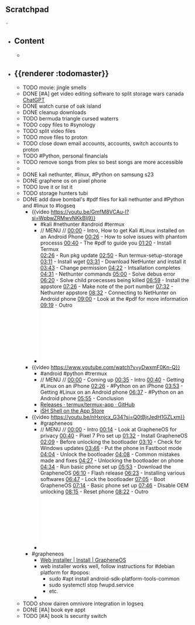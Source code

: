 ## Scratchpad
	-
- ## Content
	-
- ## {{renderer :todomaster}}
	- TODO movie: jingle smells
	- DONE [#A]  get video editing software to split storage wars canada [ChatGPT](https://chat.openai.com/share/f0a5a407-997e-45fb-acd2-dcd3bd289ff0)
	- DONE watch curse of oak island
	- DONE cleanup downloads
	- TODO  bermuda triangle cursed waterrs
	- TODO copy files to #synology
	- TODO split video files
	- TODO move files to proton
	- TODO close down email accounts, accounts, switch accounts to proton
	- TODO #Python, personal financials
	- TODO remove songs from plex so best songs are more accessible
	-
	- DONE kali nethunter, #linux, #Python on samsung s23
	- DONE graphene os on pixel phone
	- TODO  love it or list it
	- TODO storage hunters tubi
	- DONE add dave bombal's #pdf files for kali nethunter and #Python and #linux to #logseq
		- {{video https://youtu.be/GmfM8VCAu-I?si=WpbwZRMwvNKkBlj9}}
			- #kali #nethunter #android #termux
			- // MENU //
			  [00:00](https://www.youtube.com/watch?v=GmfM8VCAu-I&t=0s) - Intro, How to get Kali #Linux installed on an Android Phone
			  [00:26](https://www.youtube.com/watch?v=GmfM8VCAu-I&t=26s) - How to solve issues with phantom processs
			  [00:40](https://www.youtube.com/watch?v=GmfM8VCAu-I&t=40s) - The #pdf to guide you 
			  [01:20](https://www.youtube.com/watch?v=GmfM8VCAu-I&t=80s) - Install Termux  
			  [02:26](https://www.youtube.com/watch?v=GmfM8VCAu-I&t=146s) - Run pkg update
			  [02:50](https://www.youtube.com/watch?v=GmfM8VCAu-I&t=170s) - Run termux-setup-storage
			  [03:11](https://www.youtube.com/watch?v=GmfM8VCAu-I&t=191s) - Install wget
			  [03:31](https://www.youtube.com/watch?v=GmfM8VCAu-I&t=211s) - Download NetHunter and install it
			  [03:43](https://www.youtube.com/watch?v=GmfM8VCAu-I&t=223s) - Change permission
			  [04:22](https://www.youtube.com/watch?v=GmfM8VCAu-I&t=262s) - Intsallation completes
			  [04:31](https://www.youtube.com/watch?v=GmfM8VCAu-I&t=271s) - Nethunter commands
			  [05:00](https://www.youtube.com/watch?v=GmfM8VCAu-I&t=300s) - Solve debus error
			  [06:20](https://www.youtube.com/watch?v=GmfM8VCAu-I&t=380s) - Solve child proecesses being killed
			  [06:59](https://www.youtube.com/watch?v=GmfM8VCAu-I&t=419s) - Install the appstore 
			  [07:26](https://www.youtube.com/watch?v=GmfM8VCAu-I&t=446s) - Make note of the port number
			  [07:32](https://www.youtube.com/watch?v=GmfM8VCAu-I&t=452s) - Nethunter appstore
			  [08:32](https://www.youtube.com/watch?v=GmfM8VCAu-I&t=512s) - Connecting to NetHunter on Android phone
			  [09:00](https://www.youtube.com/watch?v=GmfM8VCAu-I&t=540s) - Look at the #pdf for more information
			  [09:19](https://www.youtube.com/watch?v=GmfM8VCAu-I&t=559s) - Outro
			- ![Android Kali NetHunter Install 2.pdf](../assets/Android_Kali_NetHunter_Install_2_1703253636773_0.pdf)
		- {{video https://www.youtube.com/watch?v=yDwxmF0Kn-Q}}
			- #android #python #trermux
			- // MENU //
			  [00:00](https://www.youtube.com/watch?v=yDwxmF0Kn-Q&t=0s) - Coming up
			  [00:35](https://www.youtube.com/watch?v=yDwxmF0Kn-Q&t=35s) - Intro
			  [00:40](https://www.youtube.com/watch?v=yDwxmF0Kn-Q&t=40s) - Getting #Linux on an iPhone
			  [02:26](https://www.youtube.com/watch?v=yDwxmF0Kn-Q&t=146s) - #Python on an iPhone
			  [03:53](https://www.youtube.com/watch?v=yDwxmF0Kn-Q&t=233s) - Getting #Linux on an Android phone
			  [06:37](https://www.youtube.com/watch?v=yDwxmF0Kn-Q&t=397s) - #Python on an Android phone
			  [05:55](https://www.youtube.com/watch?v=yDwxmF0Kn-Q&t=355s) - Conclusion
			- [Releases · termux/termux-app · GitHub](https://github.com/termux/termux-app/releases)
			- [‎iSH Shell on the App Store](https://apps.apple.com/us/app/ish-shell/id1436902243)
		- {{video https://youtu.be/nHxnjcx_G34?si=Q0tBjrJedH1GZLxm}}
			- #grapheneos
			- // MENU //
			  [00:00](https://www.youtube.com/watch?v=nHxnjcx_G34&t=0s) - Intro 
			  [00:14](https://www.youtube.com/watch?v=nHxnjcx_G34&t=14s) - Look at GrapheneOS for privacy
			  [00:40](https://www.youtube.com/watch?v=nHxnjcx_G34&t=40s) - Pixel 7 Pro set up 
			  [01:32](https://www.youtube.com/watch?v=nHxnjcx_G34&t=92s) - Install GrapheneOS 
			  [02:09](https://www.youtube.com/watch?v=nHxnjcx_G34&t=129s) - Before unlocking the bootloader
			  [03:10](https://www.youtube.com/watch?v=nHxnjcx_G34&t=190s) - Check for Windows updates
			  [03:46](https://www.youtube.com/watch?v=nHxnjcx_G34&t=226s) - Put the phone in Fastboot mode 
			  [04:04](https://www.youtube.com/watch?v=nHxnjcx_G34&t=244s) - Unlock the bootloader
			  [04:08](https://www.youtube.com/watch?v=nHxnjcx_G34&t=248s) - Common mistakes made and fixes
			  [04:27](https://www.youtube.com/watch?v=nHxnjcx_G34&t=267s) - Unlocking the bootloader on phone
			  [04:34](https://www.youtube.com/watch?v=nHxnjcx_G34&t=274s) - Run basic phone set up 
			  [05:53](https://www.youtube.com/watch?v=nHxnjcx_G34&t=353s) - Download the GrapheneOS
			  [06:10](https://www.youtube.com/watch?v=nHxnjcx_G34&t=370s) - Flash release
			  [06:23](https://www.youtube.com/watch?v=nHxnjcx_G34&t=383s) - Installing various softwares
			  [06:47](https://www.youtube.com/watch?v=nHxnjcx_G34&t=407s) - Lock the bootloader
			  [07:05](https://www.youtube.com/watch?v=nHxnjcx_G34&t=425s) - Boot GrapheneOS
			  [07:14](https://www.youtube.com/watch?v=nHxnjcx_G34&t=434s) - Basic phone set up
			  [07:46](https://www.youtube.com/watch?v=nHxnjcx_G34&t=466s) - Disable OEM unlocking
			  [08:15](https://www.youtube.com/watch?v=nHxnjcx_G34&t=495s) - Reset phone
			  [08:22](https://www.youtube.com/watch?v=nHxnjcx_G34&t=502s) - Outro
			- ![GrapheneOS- Final.pdf](../assets/GrapheneOS-_Final_1703253623523_0.pdf)
		- #grapheneos
			- [Web installer | Install | GrapheneOS](https://grapheneos.org/install/web)
			- web installer works well, follow instructions for #debian platform for #popos:
				- sudo #apt install android-sdk-platform-tools-common
				- sudo systemctl stop fwupd.service
				- etc.
			-
	- TODO show dairen omnivore integration in logseq
	- DONE [#A] book eye appt
	- TODO  [#A] book ls security switch
